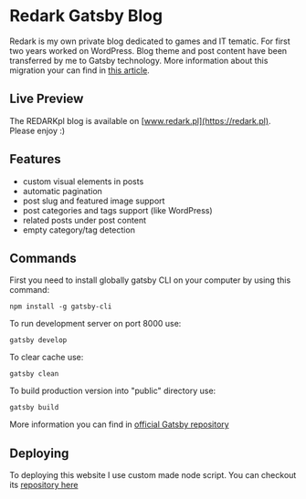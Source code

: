 # Redark Gatsby Blog

Redark is my own private blog dedicated to games and IT tematic. For first two years worked on WordPress. Blog theme and post content have been transferred by me to Gatsby technology. More information about this migration your can find in [this article](https://redark.pl/zegnaj-wordpressie).

## Live Preview

The REDARKpl blog is available on [www.redark.pl](https://redark.pl). Please enjoy :)

## Features

* custom visual elements in posts
* automatic pagination
* post slug and featured image support
* post categories and tags support (like WordPress)
* related posts under post content
* empty category/tag detection

## Commands

First you need to install globally gatsby CLI on your computer by using this command:
```
npm install -g gatsby-cli
```

To run development server on port 8000 use:
```
gatsby develop
```

To clear cache use:
```
gatsby clean
```

To build production version into "public" directory use:
```
gatsby build
```

More information you can find in [official Gatsby repository](https://github.com/gatsbyjs/gatsby)

## Deploying

To deploying this website I use custom made node script. You can checkout its [repository here](https://github.com/adan2013/Gatsby-FTP-Deployment)
